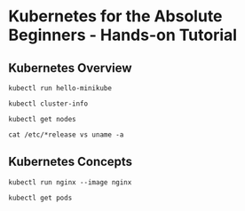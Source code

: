 # Kubernetes for the Absolute Beginners - Hands-on Tutorial

## Kubernetes Overview

```
kubectl run hello-minikube

kubectl cluster-info

kubectl get nodes

cat /etc/*release vs uname -a
```

## Kubernetes Concepts

```
kubectl run nginx --image nginx

kubectl get pods
```
